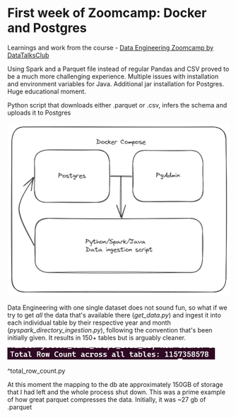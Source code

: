 # First week of Zoomcamp: Docker and Postgres

Learnings and work from the course - [Data Engineering Zoomcamp by DataTalksClub](https://github.com/DataTalksClub/data-engineering-zoomcamp)

Using Spark and a Parquet file instead of regular Pandas and CSV proved to be a much more challenging experience.
Multiple issues with installation and environment variables for Java. Additional jar installation for Postgres. Huge educational moment.

Python script that downloads either .parquet or .csv, infers the schema and uploads it to Postgres

![Containers](viz/docker.png)

Data Engineering with one single dataset does not sound fun, so what if we try to get *all* the data that's available there (*get_data.py*) and ingest it into each individual table by their respective year and month (*pyspark_directory_ingestion.py*), following the convention that's been initially given. It results in 150+ tables but is arguably cleaner.

![Containers](viz/My_hardrive_couldnt_handle_more.png)
  
  ^total_row_count.py
  
  At this moment the mapping to the db ate approximately 150GB of storage that I had left and the whole process shut down. This was a prime example of how great parquet compresses the data. Initially, it was ~27 gb of .parquet
